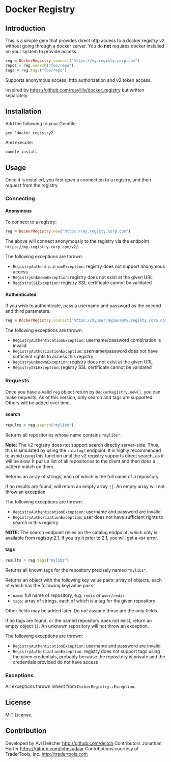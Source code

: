 # Docker Registry

## Introduction

This is a simple gem that provides direct http access to a docker registry v2 without going through a docker server. You do **not** requires docker installed on your system to provide access.

````ruby
reg = DockerRegistry.connect("https://my.registy.corp.com")
repos = reg.search("foo/repo")
tags = reg.tags("foo/repo")
````

Supports anonymous access, http authorization and v2 token access.

Inspired by https://github.com/rosylilly/docker_registry but written separately.


## Installation

Add the following to your Gemfile:

    gem 'docker_registry2`

And execute:

    bundle install

## Usage

Once it is installed, you first *open* a connection to a registry, and then *request* from the registry.

### Connecting

#### Anonymous
To connect to a registry:

````ruby
reg = DockerRegistry.new("https://my.registy.corp.com")
````

The above will connect anonymously to the registry via the endpoint `https://my.registry.corp.com/v2/`.

The following exceptions are thrown:

* `RegistryAuthenticationException`: registry does not support anonymous access
* `RegistryUnknownException`: registry does not exist at the given URL
* `RegistrySSLException`: registry SSL certificate cannot be validated

#### Authenticated
If you wish to authenticate, pass a username and password as the second and third parameters.

````ruby
reg = DockerRegistry.connect("https://myuser:mypass@my.registy.corp.com")
````

The following exceptions are thrown:

* `RegistryAuthenticationException`: username/password combination is invalid
* `RegistryAuthorizationException`: username/password does not have sufficient rights to access this registry
* `RegistryUnknownException`: registry does not exist at the given URL
* `RegistrySSLException`: registry SSL certificate cannot be validated


### Requests
Once you have a valid `reg` object return by `DockerRegistry.new()`, you can make requests. As of this version, only search and tags are supported. Others will be added over time.


#### search
````ruby
results = reg.search("mylibs")
````

Returns all repositories whose name contains `"mylibs"`. 

**Note:** The v2 registry does not support search directly server-side. Thus, this is simulated by using the `catalog/` endpoint. It is highly recommended to avoid using this function until the v2 registry supports direct search, as it will be slow. It pulls a list of all repositories to the client and then does a pattern match on them.

Returns an array of strings, each of which is the full name of a repository.

If no results are found, will return an empty array `[]`. An empty array will not throw an exception.

The following exceptions are thrown:

* `RegistryAuthenticationException`: username and password are invalid
* `RegistryAuthorizationException`: user does not have sufficient rights to search in this registry

**NOTE:** The search endpoint relies on the catalog endpoint, which only is available from registry:2.1. If you try it prior to 2.1, you will get a `404` error.

#### tags
````ruby
results = reg.tags("mylibs")
````

Returns all known tags for the repository precisely named `"mylibs"`. 

Returns an object with the following key value pairs:
 array of objects, each of which has the following key/value pairs:

* `name`: full name of repository, e.g. `redis` or `user/redis`
* `tags`: array of strings, each of which is a tag for ths given repository

Other fields may be added later. Do *not* assume those are the only fields.

If no tags are found, or the named repository does not exist, return an empty object `{}`. An unknown repository will not throw an exception.

The following exceptions are thrown:

* `RegistryAuthenticationException`: username and password are invalid
* `RegistryAuthorizationException`: registry does not support tags using the given credentials, probably because the repository is private and the credentials provided do not have access

### Exceptions

All exceptions thrown inherit from `DockerRegistry::Exception`.

## License

MIT License.

## Contribution

Developed by Avi Deitcher http://github.com/deitch 
Contributors Jonathan Hurter https://github.com/johnsudaar
Contributions courtesy of TraderTools, Inc. http://tradertools.com




